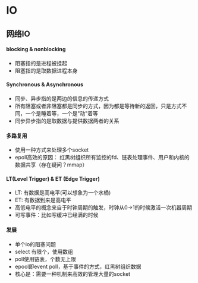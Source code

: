 # IO 
## 网络IO
#### blocking & nonblocking
* 阻塞指的是进程被挂起
* 阻塞指的是取数据进程本身

#### Synchronous & Asynchronous 
* 同步、异步指的是两边的信息的传递方式
* 所有阻塞或者非阻塞都是同步的方式，因为都是等待新的返回，只是方式不同，一个是睡着等，一个是"动"着等
* 同步异步指的是取数据与提供数据两者的关系

#### 多路复用
* 使用一种方式来处理多个socket
* epoll高效的原因： 红黑树组织所有监控的fd、链表处理事件、用户和内核的数据共享（存在疑问？mmap）

#### LT(Level Trigger) & ET (Edge Trigger)
* LT: 有数据是高电平(可以想象为一个水桶)
* ET: 有数据到来是高电平
* 高低电平的概念来自于时钟周期的触发，时钟从0->1的时候激活一次机器周期
* 可写事件：比如写缓冲已经满的时候

#### 发展
* 单个io的阻塞问题
* select 有限个，使用数组
* poll使用链表，个数无上限
* epool即event poll，基于事件的方式，红黑树组织数据
* 核心是：需要一种机制来高效的管理大量的socket